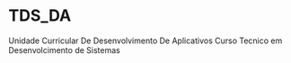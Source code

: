 # TDS_DA
Unidade Curricular De Desenvolvimento De Aplicativos Curso Tecnico em Desenvolcimento de Sistemas
